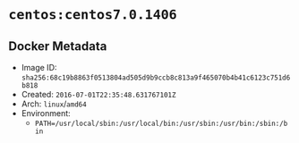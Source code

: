 # `centos:centos7.0.1406`

## Docker Metadata

- Image ID: `sha256:68c19b8863f0513804ad505d9b9ccb8c813a9f465070b4b41c6123c751d6b818`
- Created: `2016-07-01T22:35:48.631767101Z`
- Arch: `linux`/`amd64`
- Environment:
  - `PATH=/usr/local/sbin:/usr/local/bin:/usr/sbin:/usr/bin:/sbin:/bin`
